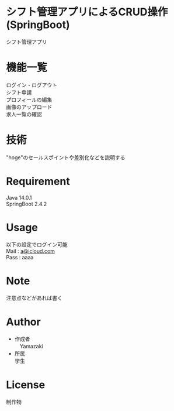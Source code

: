 # シフト管理アプリによるCRUD操作(SpringBoot)
 シフト管理アプリ

 

 
# 機能一覧
 ログイン・ログアウト<br>
 シフト申請<br>
 プロフィールの編集<br>
 画像のアップロード<br>
 求人一覧の確認<br>
 
# 技術
 
"hoge"のセールスポイントや差別化などを説明する
 
# Requirement
 Java 14.0.1<br>
 SpringBoot 2.4.2<br>
 
 
# Usage
 以下の設定でログイン可能<br>
 Mail : a@icloud.com<br>
 Pass : aaaa<br>
 
# Note
 
注意点などがあれば書く
 
# Author
 
* 作成者<br>
　Yamazaki<br>
* 所属<br>
 学生<br>
 
# License
制作物<br>
